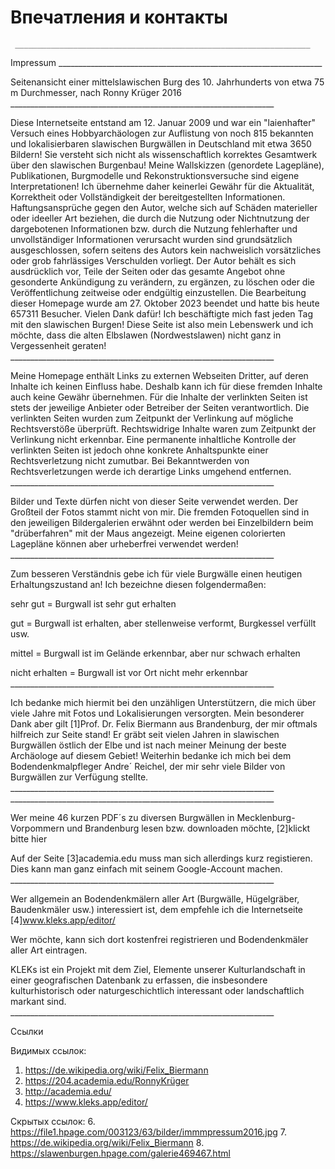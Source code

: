 # Впечатления и контакты


     __________________________________________________________________

   Impressum
     __________________________________________________________________

   Seitenansicht einer mittelslawischen Burg des 10. Jahrhunderts von etwa
   75 m Durchmesser, nach Ronny Krüger 2016
     __________________________________________________________________

   Diese Internetseite entstand am 12. Januar 2009 und war ein
   "laienhafter" Versuch eines Hobbyarchäologen zur Auflistung von noch
   815 bekannten und lokalisierbaren slawischen Burgwällen in Deutschland
   mit etwa 3650 Bildern! Sie versteht sich nicht als wissenschaftlich
   korrektes Gesamtwerk über den slawischen Burgenbau! Meine Wallskizzen
   (genordete Lagepläne), Publikationen, Burgmodelle und
   Rekonstruktionsversuche sind eigene Interpretationen! Ich übernehme
   daher keinerlei Gewähr für die Aktualität, Korrektheit oder
   Vollständigkeit der bereitgestellten Informationen. Haftungsansprüche
   gegen den Autor, welche sich auf Schäden materieller oder ideeller Art
   beziehen, die durch die Nutzung oder Nichtnutzung der dargebotenen
   Informationen bzw. durch die Nutzung fehlerhafter und unvollständiger
   Informationen verursacht wurden sind grundsätzlich ausgeschlossen,
   sofern seitens des Autors kein nachweislich vorsätzliches oder grob
   fahrlässiges Verschulden vorliegt. Der Autor behält es sich
   ausdrücklich vor, Teile der Seiten oder das gesamte Angebot ohne
   gesonderte Ankündigung zu verändern, zu ergänzen, zu löschen oder die
   Veröffentlichung zeitweise oder endgültig einzustellen. Die Bearbeitung
   dieser Homepage wurde am 27. Oktober 2023 beendet und hatte bis
   heute 657311 Besucher. Vielen Dank dafür! Ich beschäftigte mich fast
   jeden Tag mit den slawischen Burgen! Diese Seite ist also mein
   Lebenswerk und ich möchte, dass die alten Elbslawen (Nordwestslawen)
   nicht ganz in Vergessenheit geraten!
     __________________________________________________________________

   Meine Homepage enthält Links zu externen Webseiten Dritter, auf deren
   Inhalte ich keinen Einfluss habe. Deshalb kann ich für diese fremden
   Inhalte auch keine Gewähr übernehmen. Für die Inhalte der verlinkten
   Seiten ist stets der jeweilige Anbieter oder Betreiber der Seiten
   verantwortlich. Die verlinkten Seiten wurden zum Zeitpunkt der
   Verlinkung auf mögliche Rechtsverstöße überprüft. Rechtswidrige Inhalte
   waren zum Zeitpunkt der Verlinkung nicht erkennbar. Eine permanente
   inhaltliche Kontrolle der verlinkten Seiten ist jedoch ohne konkrete
   Anhaltspunkte einer Rechtsverletzung nicht zumutbar. Bei Bekanntwerden
   von Rechtsverletzungen werde ich derartige Links umgehend entfernen.
     __________________________________________________________________

   Bilder und Texte dürfen nicht von dieser Seite verwendet werden. Der
   Großteil der Fotos stammt nicht von mir. Die fremden Fotoquellen sind
   in den jeweiligen Bildergalerien erwähnt oder werden bei Einzelbildern
   beim "drüberfahren" mit der Maus angezeigt. Meine eigenen colorierten
   Lagepläne können aber urheberfrei verwendet werden!
     __________________________________________________________________

   Zum besseren Verständnis gebe ich für viele Burgwälle einen heutigen
   Erhaltungszustand an! Ich bezeichne diesen folgendermaßen:

   sehr gut = Burgwall ist sehr gut erhalten

   gut = Burgwall ist erhalten, aber stellenweise verformt, Burgkessel
   verfüllt usw.

   mittel = Burgwall ist im Gelände erkennbar, aber nur schwach erhalten

   nicht erhalten = Burgwall ist vor Ort nicht mehr erkennbar
     __________________________________________________________________

   Ich bedanke mich hiermit bei den unzähligen Unterstützern, die mich
   über viele Jahre mit Fotos und Lokalisierungen versorgten. Mein
   besonderer Dank aber gilt [1]Prof. Dr. Felix Biermann aus Brandenburg,
   der mir oftmals hilfreich zur Seite stand! Er gräbt seit vielen Jahren
   in slawischen Burgwällen östlich der Elbe und ist nach meiner Meinung
   der beste Archäologe auf diesem Gebiet! Weiterhin bedanke ich mich bei
   dem Bodendenkmalpfleger Andre´ Reichel, der mir sehr viele Bilder von
   Burgwällen zur Verfügung stellte.
     __________________________________________________________________
     __________________________________________________________________

   Wer meine 46 kurzen PDF´s zu diversen Burgwällen in
   Mecklenburg-Vorpommern und Brandenburg lesen bzw. downloaden
   möchte, [2]klickt bitte hier

   Auf der Seite [3]academia.edu muss man sich allerdings kurz
   registieren. Dies kann man ganz einfach mit seinem Google-Account
   machen.
     __________________________________________________________________

   Wer allgemein an Bodendenkmälern aller Art (Burgwälle, Hügelgräber,
   Baudenkmäler usw.) interessiert ist, dem empfehle ich die
   Internetseite [4]www.kleks.app/editor/

   Wer möchte, kann sich dort kostenfrei registrieren und Bodendenkmäler
   aller Art eintragen.

   KLEKs ist ein Projekt mit dem Ziel, Elemente unserer Kulturlandschaft
   in einer geografischen Datenbank zu erfassen, die insbesondere
   kulturhistorisch oder naturgeschichtlich interessant oder
   landschaftlich markant sind.
     __________________________________________________________________

Ссылки

   Видимых ссылок:
   1. https://de.wikipedia.org/wiki/Felix_Biermann
   2. https://204.academia.edu/RonnyKrüger
   3. http://academia.edu/
   4. https://www.kleks.app/editor/

   Скрытых ссылок:
   6. https://file1.hpage.com/003123/63/bilder/immmpressum2016.jpg
   7. https://de.wikipedia.org/wiki/Felix_Biermann
   8. https://slawenburgen.hpage.com/galerie469467.html
